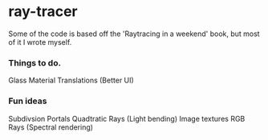 # ray-tracer

Some of the code is based off the 'Raytracing in a weekend' book, but most of it I wrote myself.

### Things to do.

Glass Material
Translations (Better UI)

### Fun ideas

Subdivsion
Portals
Quadtratic Rays (Light bending)
Image textures
RGB Rays (Spectral rendering)